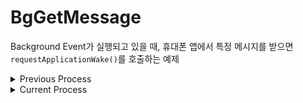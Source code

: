 # BgGetMessage
Background Event가 실행되고 있을 때, 휴대폰 앱에서 특정 메시지를 받으면 `requestApplicationWake()`를 호출하는 예제


<details>
<summary>Previous Process</summary>
<div markdown = "1">

* `BgGetMessageApp.mc`의 `onMail()` 혹은 `onPhone()`에서 휴대폰 메시지(String)를 받고 있음

* 기존 Garmin 예제는 일단 foreground고...
    - 휴대폰에서 메시지를 받으면 변수 String에 파싱해서 담아줌
    - foreground 화면 View에 받은 텍스트를 보여주고 있으나, 메시지를 받는 함수를 Background App... 혹은 `onTemporalEvent()`에 구현한 뒤 받은 텍스트를 판별하는 코드를 짜보자

→ 휴대폰 메시지를 받는 건 foreground에서만 가능한 동작으로 추정됨(아닐 수도 있음ㅜ)

</div>
</details>

<details>
<summary>Current Process</summary>
<div markdown = "1">

* [안드로이드](https://github.com/coitloz88/connectiq-android-sdk/tree/main/Comm%20Android)의 `ConnectIQ.IQOpenApplicationListener()`와 `openMyApp()`을 사용

    - 워치에서 수집된 센서 데이터가 휴대폰 앱으로 넘어오면, 이런저런 연산 후 워치 앱으로 피드백을 주어야 한다고 판단하는 경우(앱을 열어서 메시지를 보낼 필요 O), 일단 워치에서 앱을 열고 foreground가 실행되면 메시지를 띄운다.

</div>
</details>


